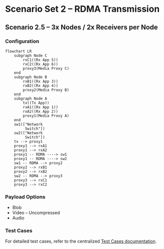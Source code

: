 # Scenario Set 2 – RDMA Transmission

## Scenario 2.5 – 3x Nodes / 2x Receivers per Node

### Configuration

```mermaid
flowchart LR
    subgraph Node C
        rxC1((Rx App 5))
        rxC2((Rx App 6))
        proxy3(Media Proxy C)
    end
    subgraph Node B
        rxB1((Rx App 3))
        rxB2((Rx App 4))
        proxy2(Media Proxy B)
    end
    subgraph Node A
        tx((Tx App))
        rxA1((Rx App 1))
        rxA2((Rx App 2))
        proxy1(Media Proxy A)
    end
    sw1(["Network
         Switch"])
    sw2(["Network
         Switch"])
    tx --> proxy1
    proxy1 --> rxA1
    proxy1 --> rxA2
    proxy1 -- RDMA ----> sw1
    proxy1 -- RDMA ----> sw2
    sw1 -- RDMA --> proxy2
    proxy2 --> rxB1
    proxy2 --> rxB2
    sw2 -- RDMA --> proxy3
    proxy3 --> rxC1
    proxy3 --> rxC2
```

### Payload Options

* Blob
* Video – Uncompressed
* Audio

### Test Cases

For detailed test cases, refer to the centralized [Test Cases documentation](../SCENARIO.md#test-cases).
